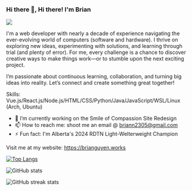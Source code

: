 ### Hi there 👋, Hi there! I'm Brian
![](https://media.licdn.com/dms/image/v2/D5616AQFT1LqNuYqdug/profile-displaybackgroundimage-shrink_350_1400/profile-displaybackgroundimage-shrink_350_1400/0/1715952204363?e=1738800000&v=beta&t=T8fFo-WgaUsR8gNS2KOPeHMYSFSx47tMqMLM0JGNfGY)

I'm a web developer with nearly a decade of experience navigating the ever-evolving world of computers (software and hardware). I thrive on exploring new ideas, experimenting with solutions, and learning through trial (and plenty of error). For me, every challenge is a chance to discover creative ways to make things work—or to stumble upon the next exciting project.

I’m passionate about continuous learning, collaboration, and turning big ideas into reality. Let’s connect and create something great together!

Skills: Vue.js/React.js/Node.js/HTML/CSS/Python/Java/JavaScript/WSL/Linux (Arch, Ubuntu)

- 🔭 I’m currently working on the Smile of Compassion Site Redesign 
- 📫 How to reach me: shoot me an email @ briann2305@gmail.com 
- ⚡ Fun fact: I'm Alberta's 2024 RDTN Light-Welterweight Champion  

Visit me at my website: https://brianguyen.works

[![Top Langs](https://github-readme-stats.vercel.app/api/top-langs/?username=telga)](https://github.com/anuraghazra/github-readme-stats)

![GitHub stats](https://github-readme-stats.vercel.app/api?username=telga&show_icons=true)  

![GitHub streak stats](https://streak-stats.demolab.com/?user=telga)  

